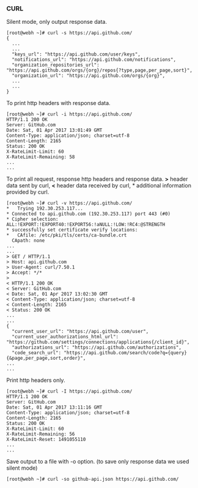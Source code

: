 ### CURL

Silent mode, only output response data.
```
[root@webh ~]# curl -s https://api.github.com/
{
  ...
  ...
  "keys_url": "https://api.github.com/user/keys",
  "notifications_url": "https://api.github.com/notifications",
  "organization_repositories_url": "https://api.github.com/orgs/{org}/repos{?type,page,per_page,sort}",
  "organization_url": "https://api.github.com/orgs/{org}",
  ...
  ...
}
```
To print http headers with response data.
```
[root@webh ~]# curl -i https://api.github.com/
HTTP/1.1 200 OK
Server: GitHub.com
Date: Sat, 01 Apr 2017 13:01:49 GMT
Content-Type: application/json; charset=utf-8
Content-Length: 2165
Status: 200 OK
X-RateLimit-Limit: 60
X-RateLimit-Remaining: 58
...
...
```
To print all request, response http headers and response data. **>** header data sent by curl, **<** header data received by curl, * additional information provided by curl.
```
[root@webh ~]# curl -v https://api.github.com/
*   Trying 192.30.253.117...
* Connected to api.github.com (192.30.253.117) port 443 (#0)
* Cipher selection: ALL:!EXPORT:!EXPORT40:!EXPORT56:!aNULL:!LOW:!RC4:@STRENGTH
* successfully set certificate verify locations:
*   CAfile: /etc/pki/tls/certs/ca-bundle.crt
  CApath: none
...
...
> GET / HTTP/1.1
> Host: api.github.com
> User-Agent: curl/7.50.1
> Accept: */*
>
< HTTP/1.1 200 OK
< Server: GitHub.com
< Date: Sat, 01 Apr 2017 13:02:30 GMT
< Content-Type: application/json; charset=utf-8
< Content-Length: 2165
< Status: 200 OK
...
...
{
  "current_user_url": "https://api.github.com/user",
  "current_user_authorizations_html_url": "https://github.com/settings/connections/applications{/client_id}",
  "authorizations_url": "https://api.github.com/authorizations",
  "code_search_url": "https://api.github.com/search/code?q={query}{&page,per_page,sort,order}",
...
...

```
Print http headers only.
```
[root@webh ~]# curl -I https://api.github.com/
HTTP/1.1 200 OK
Server: GitHub.com
Date: Sat, 01 Apr 2017 13:11:16 GMT
Content-Type: application/json; charset=utf-8
Content-Length: 2165
Status: 200 OK
X-RateLimit-Limit: 60
X-RateLimit-Remaining: 56
X-RateLimit-Reset: 1491055110
...
...
```
Save output to a file with -o option. (to save only response data we used silent mode)
```
[root@webh ~]# curl -so github-api.json https://api.github.com/
```